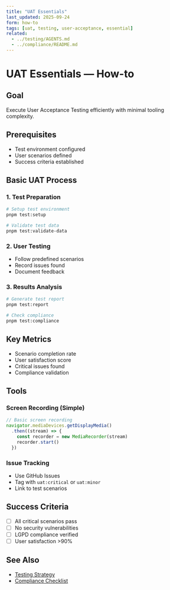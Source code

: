 ```yaml
---
title: "UAT Essentials"
last_updated: 2025-09-24
form: how-to
tags: [uat, testing, user-acceptance, essential]
related:
  - ../testing/AGENTS.md
  - ../compliance/README.md
---
```


# UAT Essentials — How-to

## Goal

Execute User Acceptance Testing efficiently with minimal tooling complexity.

## Prerequisites

- Test environment configured
- User scenarios defined
- Success criteria established

## Basic UAT Process

### 1. Test Preparation

```bash
# Setup test environment
pnpm test:setup

# Validate test data
pnpm test:validate-data
```

### 2. User Testing

- Follow predefined scenarios
- Record issues found
- Document feedback

### 3. Results Analysis

```bash
# Generate test report
pnpm test:report

# Check compliance
pnpm test:compliance
```

## Key Metrics

- Scenario completion rate
- User satisfaction score
- Critical issues found
- Compliance validation

## Tools

### Screen Recording (Simple)

```javascript
// Basic screen recording
navigator.mediaDevices.getDisplayMedia()
  .then((stream) => {
    const recorder = new MediaRecorder(stream)
    recorder.start()
  })
```

### Issue Tracking

- Use GitHub Issues
- Tag with `uat:critical` or `uat:minor`
- Link to test scenarios

## Success Criteria

- [ ] All critical scenarios pass
- [ ] No security vulnerabilities
- [ ] LGPD compliance verified
- [ ] User satisfaction >90%

## See Also

- [Testing Strategy](../testing/AGENTS.md)
- [Compliance Checklist](../compliance/README.md)
